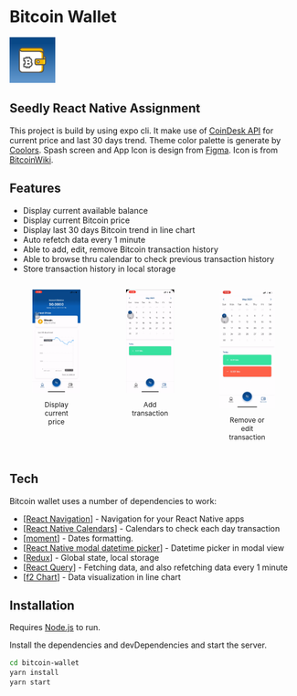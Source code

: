 # Bitcoin Wallet

<img src="./assets/icon.png" alt="icon" width="80"/>

## Seedly React Native Assignment

This project is build by using expo cli. It make use of [CoinDesk API](https://www.coindesk.com/coindesk-api) for current price and last 30 days trend. Theme color palette is generate by [Coolors](https://coolors.co/). Spash screen and App Icon is design from [Figma](https://www.figma.com/file/lkyWcrWkryEvFZ8fjMPouW/Bitcoin-Wallet?node-id=0%3A1). Icon is from [BitcoinWiki](https://en.bitcoinwiki.org/wiki/Bitcoin_wallet).

## Features

- Display current available balance
- Display current Bitcoin price
- Display last 30 days Bitcoin trend in line chart
- Auto refetch data every 1 minute
- Able to add, edit, remove Bitcoin transaction history
- Able to browse thru calendar to check previous transaction history
- Store transaction history in local storage

<div style="display:flex;">
    <figure>
        <img src="./readme/view-chart.gif" alt="view chart" width="150" />
        <figcaption style="font-size:12px;margin:10px;text-align:center;display:block;">Display current price</figcaption>
    </figure>
    <figure>
        <img src="./readme/add-transaction.gif" alt="add transaction" width="150"/>
        <figcaption style="font-size:12px;margin:10px;text-align:center;display:block;">Add transaction</figcaption>
    </figure>
    <figure>
        <img src="./readme/update-transaction.gif" alt="update transaction" width="150"/>
        <figcaption style="font-size:12px;margin:10px;text-align:center;display:block;">Remove or edit transaction</figcaption>
    </figure>
</div>

## Tech

Bitcoin wallet uses a number of dependencies to work:

- [[React Navigation](https://reactnavigation.org/)] - Navigation for your React Native apps
- [[React Native Calendars](https://github.com/wix/react-native-calendars)] - Calendars to check each day transaction
- [[moment](https://github.com/moment/moment)] - Dates formatting.
- [[React Native modal datetime picker](https://github.com/mmazzarolo/react-native-modal-datetime-picker)] - Datetime picker in modal view
- [[Redux](https://react-redux.js.org/)] - Global state, local storage
- [[React Query](https://react-query.tanstack.com/)] - Fetching data, and also refetching data every 1 minute
- [[f2 Chart](https://f2.antv.vision/en)] - Data visualization in line chart

## Installation

Requires [Node.js](https://nodejs.org/) to run.

Install the dependencies and devDependencies and start the server.

```sh
cd bitcoin-wallet
yarn install
yarn start
```
